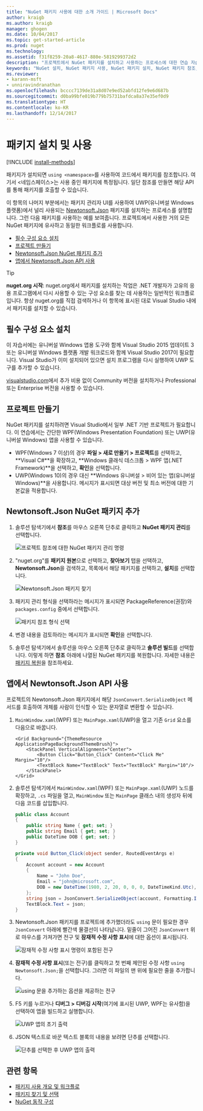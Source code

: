 ```yaml
---
title: "NuGet 패키지 사용에 대한 소개 가이드 | Microsoft Docs"
author: kraigb
ms.author: kraigb
manager: ghogen
ms.date: 10/04/2017
ms.topic: get-started-article
ms.prod: nuget
ms.technology: 
ms.assetid: f31f8259-20a8-4617-880e-5819299372d2
description: "프로젝트에서 NuGet 패키지를 설치하고 사용하는 프로세스에 대한 연습 자습서입니다."
keywords: "NuGet 설치, NuGet 패키지 사용, NuGet 패키지 설치, NuGet 패키지 참조, NuGet 패키지 사용"
ms.reviewer:
- karann-msft
- unniravindranathan
ms.openlocfilehash: bcccc7139de31a8d07e9ed52abfd12fe9e6d687b
ms.sourcegitcommit: d0ba99bfe019b779b75731bafdca8a37e35ef0d9
ms.translationtype: HT
ms.contentlocale: ko-KR
ms.lasthandoff: 12/14/2017
---
```

# <a name="install-and-use-a-package"></a>패키지 설치 및 사용

[!INCLUDE [install-methods](../includes/install-methods.md)]

패키지가 설치되면 `using <namespace>`를 사용하여 코드에서 패키지를 참조합니다. 여기서 \<네임스페이스\>는 사용 중인 패키지에 특정됩니다. 일단 참조를 만들면 해당 API를 통해 패키지를 호출할 수 있습니다.

이 항목의 나머지 부분에서는 패키지 관리자 UI를 사용하여 UWP(유니버설 Windows 플랫폼)에서 널리 사용되는 [Newtonsoft.Json](https://www.nuget.org/packages/Newtonsoft.Json/) 패키지를 설치하는 프로세스를 설명합니다. 그런 다음 패키지를 사용하는 예를 보여줍니다. 프로젝트에서 사용한 거의 모든 NuGet 패키지에 유사하고 동일한 워크플로를 사용합니다.

- [필수 구성 요소 설치](#install-pre-requisites)
- [프로젝트 만들기](#create-a-project)
- [Newtonsoft.Json NuGet 패키지 추가](#add-the-newtonsoftjson-nuget-package)
- [앱에서 Newtonsoft.Json API 사용](#use-the-newtonsoftjson-api-in-the-app)

> [!Tip]
> **nuget.org 시작**: nuget.org에서 패키지를 설치하는 작업은 .NET 개발자가 고유의 응용 프로그램에서 다시 사용할 수 있는 구성 요소를 찾는 데 사용하는 일반적인 워크플로입니다. 항상 nuget.org를 직접 검색하거나 이 항목에 표시된 대로 Visual Studio 내에서 패키지를 설치할 수 있습니다.

## <a name="install-pre-requisites"></a>필수 구성 요소 설치

이 자습서에는 유니버설 Windows 앱용 도구와 함께 Visual Studio 2015 업데이트 3 또는 유니버설 Windows 플랫폼 개발 워크로드와 함께 Visual Studio 2017이 필요합니다. Visual Studio가 이미 설치되어 있으면 설치 프로그램을 다시 실행하여 UWP 도구를 추가할 수 있습니다.

[visualstudio.com](https://www.visualstudio.com/)에서 추가 비용 없이 Community 버전을 설치하거나 Professional 또는 Enterprise 버전을 사용할 수 있습니다. 

## <a name="create-a-project"></a>프로젝트 만들기

NuGet 패키지를 설치하려면 Visual Studio에서 일부 .NET 기반 프로젝트가 필요합니다. 이 연습에서는 간단한 WPF(Windows Presentation Foundation) 또는 UWP(유니버설 Windows) 앱을 사용할 수 있습니다.

- WPF(Windows 7 이상)의 경우 **파일 > 새로 만들기 > 프로젝트**를 선택하고, **Visual C#**을 확장하고, **Windows 클래식 데스크톱 > WPF 앱(.NET Framework)**을 선택하고, **확인**을 선택합니다.
- UWP(Windows 10)의 경우 대신 **Windows 유니버설 > 비어 있는 앱(유니버설 Windows)**을 사용합니다. 메시지가 표시되면 대상 버전 및 최소 버전에 대한 기본값을 적용합니다.

## <a name="add-the-newtonsoftjson-nuget-package"></a>Newtonsoft.Json NuGet 패키지 추가

1. 솔루션 탐색기에서 **참조**를 마우스 오른쪽 단추로 클릭하고 **NuGet 패키지 관리**를 선택합니다.

    ![프로젝트 참조에 대한 NuGet 패키지 관리 명령](media/QS_Use-02-ManageNuGetPackages.png)

1. "nuget.org"를 **패키지 원본**으로 선택하고, **찾아보기** 탭을 선택하고, **Newtonsoft.Json**을 검색하고, 목록에서 해당 패키지를 선택하고, **설치**를 선택합니다.

    ![Newtonsoft.Json 패키지 찾기](media/QS_Use-03-NewtonsoftJson.png)

1. 패키지 관리 형식을 선택하라는 메시지가 표시되면 PackageReference(권장)와 `packages.config` 중에서 선택합니다.

    ![패키지 참조 형식 선택](media/QS_Use-03b-SelectFormat.png)

1. 변경 내용을 검토하라는 메시지가 표시되면 **확인**을 선택합니다.

1. 솔루션 탐색기에서 솔루션을 마우스 오른쪽 단추로 클릭하고 **솔루션 빌드**를 선택합니다. 이렇게 하면 **참조** 아래에 나열된 NuGet 패키지를 복원합니다. 자세한 내용은 [패키지 복원](../consume-packages/package-restore.md)을 참조하세요.

## <a name="use-the-newtonsoftjson-api-in-the-app"></a>앱에서 Newtonsoft.Json API 사용

프로젝트의 Newtonsoft.Json 패키지에서 해당 `JsonConvert.SerializeObject` 메서드를 호출하여 개체를 사람이 인식할 수 있는 문자열로 변환할 수 있습니다.

1. `MainWindow.xaml`(WPF) 또는 `MainPage.xaml`(UWP)을 열고 기존 `Grid` 요소를 다음으로 바꿉니다.

    ```xaml
    <Grid Background="{ThemeResource ApplicationPageBackgroundThemeBrush}">
        <StackPanel VerticalAlignment="Center">
            <Button Click="Button_Click" Content="Click Me" Margin="10"/>
            <TextBlock Name="TextBlock" Text="TextBlock" Margin="10"/>
        </StackPanel>
    </Grid>
    ```

1. 솔루션 탐색기에서 `MainWindow.xaml`(WPF) 또는 `MainPage.xaml`(UWP) 노드를 확장하고, `.cs` 파일을 열고, `MainWindow` 또는 `MainPage` 클래스 내의 생성자 뒤에 다음 코드를 삽입합니다.

    ```cs
    public class Account
    {
        public string Name { get; set; }
        public string Email { get; set; }
        public DateTime DOB { get; set; }
    }

    private void Button_Click(object sender, RoutedEventArgs e)
    {
        Account account = new Account
        {
            Name = "John Doe",
            Email = "john@microsoft.com",
            DOB = new DateTime(1980, 2, 20, 0, 0, 0, DateTimeKind.Utc),
        };
        string json = JsonConvert.SerializeObject(account, Formatting.Indented);
        TextBlock.Text = json;
    }
    ```

1. Newtonsoft.Json 패키지를 프로젝트에 추가했더라도 `using` 문이 필요한 경우 `JsonConvert` 아래에 빨간색 물결선이 나타납니다. 밑줄이 그어진 `JsonConvert` 위로 마우스를 가져가면 전구 및 **잠재적 수정 사항 표시**에 대한 옵션이 표시됩니다.

    ![잠재적 수정 사항 표시 명령이 포함된 전구](media/QS_Use-04-ShowPotentialFixes.png)


1. **잠재적 수정 사항 표시**(또는 전구)를 클릭하고 첫 번째 제안된 수정 사항 `using Newtonsoft.Json;`을 선택합니다. 그러면 이 파일의 맨 위에 필요한 줄을 추가합니다.

    ![using 문을 추가하는 옵션을 제공하는 전구](media/QS_Use-05-AddUsing.png)

1. F5 키를 누르거나 **디버그 > 디버깅 시작**(여기에 표시된 UWP, WPF는 유사함)을 선택하여 앱을 빌드하고 실행합니다.

    ![UWP 앱의 초기 출력](media/QS_Use-06-AppStart.png)

1. JSON 텍스트로 바꾼 텍스트 블록의 내용을 보려면 단추를 선택합니다.

    ![단추를 선택한 후 UWP 앱의 출력](media/QS_Use-07-AppEnd.png)

## <a name="related-topics"></a>관련 항목

- [패키지 사용 개요 및 워크플로](../consume-packages/overview-and-workflow.md)
- [패키지 찾기 및 선택](../consume-packages/finding-and-choosing-packages.md)
- [NuGet 동작 구성](../consume-packages/configuring-nuget-behavior.md)
